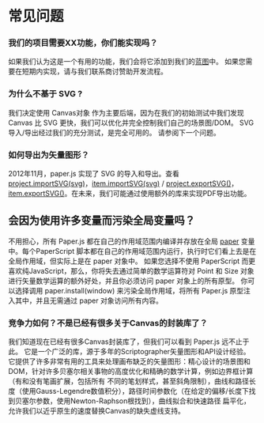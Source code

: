 # 常见问题

### 我们的项目需要XX功能，你们能实现吗？

如果我们认为这是一个有用的功能，我们会将它添加到我们的[蓝图](http://paperjs.org/about/roadmap/)中。 如果您需要在短期内实现，请与我们联系商讨赞助开发流程。

### 为什么不基于 SVG ?

我们决定使用 Canvas对象 作为主要后端，因为在我们的初始测试中我们发现 Canvas 比 SVG 更快，我们可以优化并完全控制我们自己的场景图/DOM。 SVG导入/导出经过我们的充分测试，是完全可用的。 请参阅下一个问题。

### 如何导出为矢量图形？

2012年11月，paper.js 实现了 SVG 的导入和导出。查看 [project.importSVG\(svg\)](http://paperjs.org/reference/project#importsvg-svg)，[item.importSVG\(svg\)](http://paperjs.org/reference/item#importsvg-svg) / [project.exportSVG\(\)](http://paperjs.org/reference/project#exportsvg)，[item.exportSVG\(\)](http://paperjs.org/reference/item#exportsvg)。在未来，我们可能通过使用额外的库来实现PDF导出功能。

## 会因为使用许多变量而污染全局变量吗？

不用担心，所有 Paper.js 都在自己的作用域范围内编译并存放在全局 [paper](http://paperjs.org/reference/global#paper) 变量中。每个PaperScript 脚本都在自己的作用域范围内运行，执行时它们看上去是在全局作用域，但实际上是在 paper 对象中。 如果您选择不使用 PaperScript 而更喜欢纯JavaScript，那么，你将失去通过简单的数学运算符对 Point 和 Size 对象进行矢量数学运算的额外好处，并且你必须访问 paper 对象上的所有原型。 你可以选择调用 paper.install\(window\) 来污染全局作用域，将所有 Paper.js 原型注入其中，并且无需通过 paper 对象访问所有内容。

### 竞争力如何？不是已经有很多关于Canvas的封装库了？

我们知道现在已经有很多Canvas封装库了，但我们可以看到 Paper.js 远不止于此。 它是一个广泛的库，源于多年的Scriptographer矢量图形和API设计经验。 它提供了许多非常有用的工具来处理画布缺乏的矢量图形：精心设计的场景图和DOM，针对许多贝塞尔相关事物的高度优化和精确的数学计算，例如边界框计算（有和没有笔画扩展，包括所有 不同的笔划样式，甚至斜角限制），曲线和路径长度（使用Gauss-Legendre数值积分），路径时间参数化（在给定的偏移/长度下找到贝塞尔参数，使用Newton-Raphson根找到），曲线拟合和快速路径 扁平化，允许我们以近乎原生的速度替换Canvas的缺失虚线支持。

